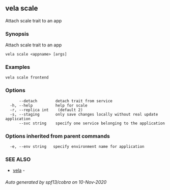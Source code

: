 ## vela scale

Attach scale trait to an app

### Synopsis

Attach scale trait to an app

```
vela scale <appname> [args]
```

### Examples

```
vela scale frontend
```

### Options

```
      --detach        detach trait from service
  -h, --help          help for scale
  -r, --replica int    (default 2)
  -s, --staging       only save changes locally without real update application
      --svc string    specify one service belonging to the application
```

### Options inherited from parent commands

```
  -e, --env string   specify environment name for application
```

### SEE ALSO

* [vela](vela.md)	 - 

###### Auto generated by spf13/cobra on 10-Nov-2020
